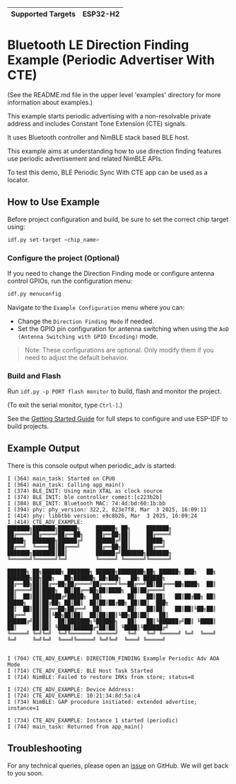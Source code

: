 | Supported Targets | ESP32-H2 |
| ----------------- | -------- |

# Bluetooth LE Direction Finding Example (Periodic Advertiser With CTE)

(See the README.md file in the upper level 'examples' directory for more information about examples.)

This example starts periodic advertising with a non-resolvable private address and includes  Constant Tone Extension (CTE) signals.

It uses Bluetooth controller and NimBLE stack based BLE host.

This example aims at understanding how to use direction finding features use periodic advertisement and related NimBLE APIs.

To test this demo, BLE Periodic Sync With CTE app can be used as a locator.

## How to Use Example

Before project configuration and build, be sure to set the correct chip target using:

```bash
idf.py set-target <chip_name>
```

### Configure the project (Optional)

If you need to change the Direction Finding mode or configure antenna control GPIOs, run the configuration menu:

```bash
idf.py menuconfig
```

Navigate to the `Example Configuration` menu where you can:

* Change the `Direction Finding Mode` if needed.
* Set the GPIO pin configuration for antenna switching when using the `AoD (Antenna Switching with GPIO Encoding)` mode.

> Note: These configurations are optional. Only modify them if you need to adjust the default behavior. 


### Build and Flash

Run `idf.py -p PORT flash monitor` to build, flash and monitor the project.

(To exit the serial monitor, type ``Ctrl-]``.)

See the [Getting Started Guide](https://idf.espressif.com/) for full steps to configure and use ESP-IDF to build projects.

## Example Output

There is this console output when periodic_adv is started:

```
I (364) main_task: Started on CPU0
I (364) main_task: Calling app_main()
I (374) BLE_INIT: Using main XTAL as clock source
I (374) BLE_INIT: ble controller commit:[c223b2b]
I (384) BLE_INIT: Bluetooth MAC: 74:4d:bd:60:1b:bb
I (394) phy: phy_version: 322,2, 823e7f8, Mar  3 2025, 16:09:11
I (414) phy: libbtbb version: e9c8b26, Mar  3 2025, 16:09:24
I (414) CTE_ADV_EXAMPLE: 
███████╗███████╗██████╗     ██████╗ ██╗     ███████╗                                                                      
██╔════╝██╔════╝██╔══██╗    ██╔══██╗██║     ██╔════╝                                                                      
█████╗  ███████╗██████╔╝    ██████╔╝██║     █████╗                                                                        
██╔══╝  ╚════██║██╔═══╝     ██╔══██╗██║     ██╔══╝                                                                        
███████╗███████║██║         ██████╔╝███████╗███████╗                                                                      
╚══════╝╚══════╝╚═╝         ╚═════╝ ╚══════╝╚══════╝                                                                      
                                                                                                                          
██████╗ ██╗██████╗ ███████╗ ██████╗████████╗██╗ ██████╗ ███╗   ██╗    ███████╗██╗███╗   ██╗██████╗ ██╗███╗   ██╗ ██████╗  
██╔══██╗██║██╔══██╗██╔════╝██╔════╝╚══██╔══╝██║██╔═══██╗████╗  ██║    ██╔════╝██║████╗  ██║██╔══██╗██║████╗  ██║██╔════╝  
██║  ██║██║██████╔╝█████╗  ██║        ██║   ██║██║   ██║██╔██╗ ██║    █████╗  ██║██╔██╗ ██║██║  ██║██║██╔██╗ ██║██║  ███╗ 
██║  ██║██║██╔══██╗██╔══╝  ██║        ██║   ██║██║   ██║██║╚██╗██║    ██╔══╝  ██║██║╚██╗██║██║  ██║██║██║╚██╗██║██║   ██║ 
██████╔╝██║██║  ██║███████╗╚██████╗   ██║   ██║╚██████╔╝██║ ╚████║    ██║     ██║██║ ╚████║██████╔╝██║██║ ╚████║╚██████╔╝ 
╚═════╝ ╚═╝╚═╝  ╚═╝╚══════╝ ╚═════╝   ╚═╝   ╚═╝ ╚═════╝ ╚═╝  ╚═══╝    ╚═╝     ╚═╝╚═╝  ╚═══╝╚═════╝ ╚═╝╚═╝  ╚═══╝ ╚═════╝  
                                                                                                                          

I (704) CTE_ADV_EXAMPLE: DIRECTION_FINDING Example Periodic Adv AOA Mode
I (714) CTE_ADV_EXAMPLE: BLE Host Task Started
I (714) NimBLE: Failed to restore IRKs from store; status=8

I (724) CTE_ADV_EXAMPLE: Device Address: 
I (724) CTE_ADV_EXAMPLE: 10:21:34:8d:5a:c4
I (734) NimBLE: GAP procedure initiated: extended advertise; instance=1

I (734) CTE_ADV_EXAMPLE: Instance 1 started (periodic)
I (744) main_task: Returned from app_main()

```

## Troubleshooting

For any technical queries, please open an [issue](https://github.com/espressif/esp-idf/issues) on GitHub. We will get back to you soon.
